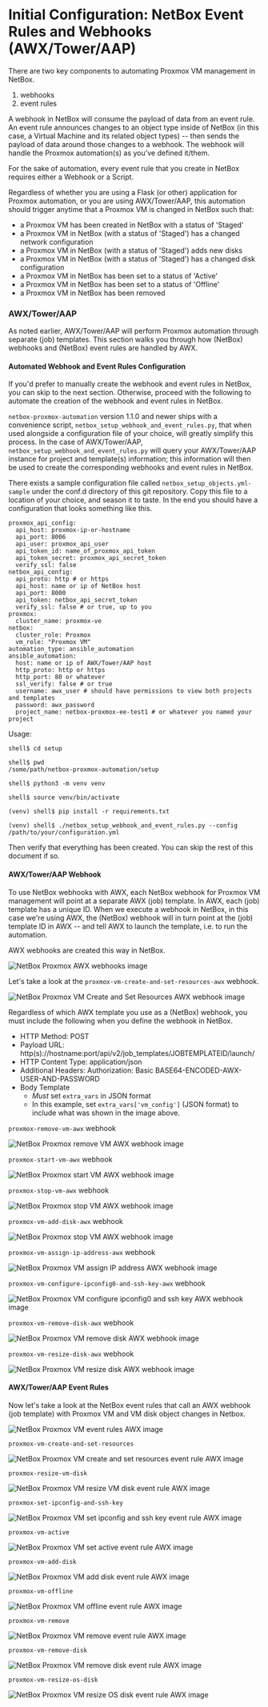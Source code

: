 # Initial Configuration: NetBox Event Rules and Webhooks (AWX/Tower/AAP)

There are two key components to automating Proxmox VM management in NetBox.

1. webhooks
2. event rules

A webhook in NetBox will consume the payload of data from an event rule.  An event rule announces changes to an object type inside of NetBox (in this case, a Virtual Machine and its related object types) -- then sends the payload of data around those changes to a webhook.  The webhook will handle the Proxmox automation(s) as you've defined it/them.

For the sake of automation, every event rule that you create in NetBox requires either a Webhook or a Script.

Regardless of whether you are using a Flask (or other) application for Proxmox automation, or you are using AWX/Tower/AAP, this automation should trigger anytime that a Proxmox VM is changed in NetBox such that:

- a Proxmox VM has been created in NetBox with a status of 'Staged'
- a Proxmox VM in NetBox (with a status of 'Staged') has a changed network configuration
- a Proxmox VM in NetBox (with a status of 'Staged') adds new disks
- a Proxmox VM in NetBox (with a status of 'Staged') has a changed disk configuration
- a Proxmox VM in NetBox has been set to a status of 'Active'
- a Proxmox VM in NetBox has been set to a status of 'Offline'
- a Proxmox VM in NetBox has been removed


### AWX/Tower/AAP

As noted earlier, AWX/Tower/AAP will perform Proxmox automation through separate (job) templates.  This section walks you through how (NetBox) webhooks and (NetBox) event rules are handled by AWX.

#### Automated Webhook and Event Rules Configuration

If you'd prefer to manually create the webhook and event rules in NetBox, you can skip to the next section.  Otherwise, proceed with the following to automate the creation of the webhook and event rules in NetBox.

`netbox-proxmox-automation` version 1.1.0 and newer ships with a convenience script, `netbox_setup_webhook_and_event_rules.py`, that when used alongside a configuration file of your choice, will greatly simplify this process.  In the case of AWX/Tower/AAP, `netbox_setup_webhook_and_event_rules.py` will query your AWX/Tower/AAP instance for project and template(s) information; this information will then be used to create the corresponding webhooks and event rules in NetBox.

There exists a sample configuration file called `netbox_setup_objects.yml-sample` under the conf.d directory of this git repository.  Copy this file to a location of your choice, and season it to taste.  In the end you should have a configuration that looks something like this.

```
proxmox_api_config:
  api_host: proxmox-ip-or-hostname
  api_port: 8006
  api_user: proxmox_api_user
  api_token_id: name_of_proxmox_api_token
  api_token_secret: proxmox_api_secret_token
  verify_ssl: false
netbox_api_config:
  api_proto: http # or https
  api_host: name or ip of NetBox host
  api_port: 8000
  api_token: netbox_api_secret_token
  verify_ssl: false # or true, up to you
proxmox:
  cluster_name: proxmox-ve
netbox:
  cluster_role: Proxmox
  vm_role: "Proxmox VM"
automation_type: ansible_automation
ansible_automation:
  host: name or ip of AWX/Tower/AAP host
  http_proto: http or https
  http_port: 80 or whatever
  ssl_verify: false # or true
  username: awx_user # should have permissions to view both projects and templates
  password: awx_password
  project_name: netbox-proxmox-ee-test1 # or whatever you named your project
```

Usage:

```
shell$ cd setup

shell$ pwd
/some/path/netbox-proxmox-automation/setup

shell$ python3 -m venv venv

shell$ source venv/bin/activate

(venv) shell$ pip install -r requirements.txt

(venv) shell$ ./netbox_setup_webhook_and_event_rules.py --config /path/to/your/configuration.yml
```

Then verify that everything has been created.  You can skip the rest of this document if so.

#### AWX/Tower/AAP Webhook

To use NetBox webhooks with AWX, each NetBox webhook for Proxmox VM management will point at a separate AWX (job) template.  In AWX, each (job) template has a unique ID.  When we execute a webhook in NetBox, in this case we're using AWX, the (NetBox) webhook will in turn point at the (job) template ID in AWX -- and tell AWX to launch the template, i.e. to run the automation.

AWX webhooks are created this way in NetBox.

![NetBox Proxmox AWX webhooks image](./images/netbox-awx-webhooks.png)

Let's take a look at the `proxmox-vm-create-and-set-resources-awx` webhook.

![NetBox Proxmox VM Create and Set Resources AWX webhook image](./images/netbox-proxmox-vm-create-and-set-resources-awx-webhook.png)

Regardless of which AWX template you use as a (NetBox) webhook, you must include the following when you define the webhook in NetBox.

- HTTP Method: POST
- Payload URL: http(s)://hostname:port/api/v2/job_templates/JOBTEMPLATEID/launch/
- HTTP Content Type: application/json
- Additional Headers: Authorization: Basic BASE64-ENCODED-AWX-USER-AND-PASSWORD
- Body Template
  - *Must* set `extra_vars` in JSON format
  - In this example, set `extra_vars['vm_config']` (JSON format) to include what was shown in the image above.

`proxmox-remove-vm-awx` webhook

![NetBox Proxmox remove VM AWX webhook image](./images/proxmox-remove-vm-awx.png)

`proxmox-start-vm-awx` webhook

![NetBox Proxmox start VM AWX webhook image](./images/proxmox-start-vm-awx.png)

`proxmox-stop-vm-awx` webhook

![NetBox Proxmox stop VM AWX webhook image](./images/proxmox-stop-vm-awx.png)

`proxmox-vm-add-disk-awx` webhook

![NetBox Proxmox stop VM AWX webhook image](./images/proxmox-vm-add-disk-awx.png)

`proxmox-vm-assign-ip-address-awx` webhook

![NetBox Proxmox VM assign IP address AWX webhook image](./images/proxmox-vm-assign-ip-address-awx.png)

`proxmox-vm-configure-ipconfig0-and-ssh-key-awx` webhook

![NetBox Proxmox VM configure ipconfig0 and ssh key AWX webhook image](./images/proxmox-vm-configure-ipconfig0-and-ssh-key-awx.png)

`proxmox-vm-remove-disk-awx` webhook

![NetBox Proxmox VM remove disk AWX webhook image](./images/proxmox-vm-remove-disk-awx.png)

`proxmox-vm-resize-disk-awx` webhook

![NetBox Proxmox VM resize disk AWX webhook image](./images/proxmox-vm-resize-disk-awx.png)


#### AWX/Tower/AAP Event Rules

Now let's take a look at the NetBox event rules that call an AWX webhook (job template) with Proxmox VM and VM disk object changes in Netbox.

![NetBox Proxmox VM event rules AWX image](./images/netbox-proxmox-event-rules-awx.png)

`proxmox-vm-create-and-set-resources`

![NetBox Proxmox VM create and set resources event rule AWX image](./images/proxmox-vm-create-and-set-resources-awx-event-rule.png)

`proxmox-resize-vm-disk`

![NetBox Proxmox VM resize VM disk event rule AWX image](./images/proxmox-resize-vm-disk-awx-event-rule.png)

`proxmox-set-ipconfig-and-ssh-key`

![NetBox Proxmox VM set ipconfig and ssh key event rule AWX image](./images/proxmox-set-ip-config-and-ssh-key-awx-event-rule.png)

`proxmox-vm-active`

![NetBox Proxmox VM set active event rule AWX image](./images/proxmox-vm-active-awx-event-rule.png)

`proxmox-vm-add-disk`

![NetBox Proxmox VM add disk event rule AWX image](./images/proxmox-vm-add-disk-awx-event-rule.png)

`proxmox-vm-offline`

![NetBox Proxmox VM offline event rule AWX image](./images/proxmox-vm-offline-awx-event-rule.png)

`proxmox-vm-remove`

![NetBox Proxmox VM remove event rule AWX image](./images/proxmox-vm-remove-awx-event-rule.png)

`proxmox-vm-remove-disk`

![NetBox Proxmox VM remove disk event rule AWX image](./images/proxmox-vm-remove-disk-awx-event-rule.png)

`proxmox-vm-resize-os-disk`

![NetBox Proxmox VM resize OS disk event rule AWX image](./images/proxmox-vm-resize-os-disk-awx-event-rule.png)

